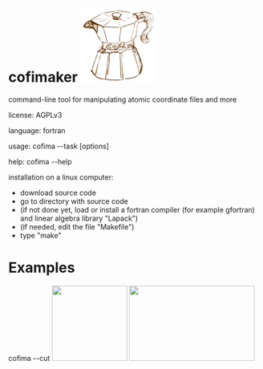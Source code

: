 # cofimaker <img src="cofimaker.svg" width="150" height="150"/>
command-line tool for manipulating atomic coordinate files and more

license: AGPLv3

language: fortran

usage: cofima --task [options]

help: cofima --help

installation on  a linux computer:
- download source code
- go to directory with source code
- (if not done yet, load or install a fortran compiler (for example gfortran) and linear algebra library "Lapack") 
- (if needed, edit the file "Makefile")
- type "make"

# Examples
cofima --cut <img src="https://github.com/skoerbel/misc/blob/main/CZTSe_15fu.svg" width="150" height="150"/> <img src="https://github.com/skoerbel/misc/blob/main/HYDR.ZnO.svg" width="250" height="150"/>

